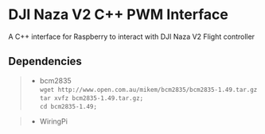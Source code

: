 # DJI Naza V2 C++ PWM Interface

A C++ interface for Raspberry to interact with DJI Naza V2 Flight controller

Dependencies
-------------------

> - bcm2835 <br>
    `wget http://www.open.com.au/mikem/bcm2835/bcm2835-1.49.tar.gz` <br>
    `tar xvfz bcm2835-1.49.tar.gz;` <br>
    `cd bcm2835-1.49; `<br>

> - WiringPi

